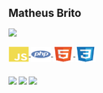 ## Matheus Brito  
 <div>
  <a href="https://github.com/matthew-sbrito">
  <img height="180em" src="https://github-readme-stats.vercel.app/api/top-langs/?username=matthew-sbrito&layout=compact&langs_count=16&theme=dark"/>
<div>
<div style="display: inline_block"><br>
   <img align="center" alt="Thew-Js" height="30" width="40" src="https://raw.githubusercontent.com/devicons/devicon/master/icons/javascript/javascript-plain.svg">
  <img align="center" alt="Thew-Php" height="30" width="40" src="https://raw.githubusercontent.com/devicons/devicon/master/icons/php/php-plain.svg">
  <img align="center" alt="Thew-HTML" height="30" width="40" src="https://raw.githubusercontent.com/devicons/devicon/master/icons/html5/html5-original.svg">
  <img align="center" alt="Thew-CSS" height="30" width="40" src="https://raw.githubusercontent.com/devicons/devicon/master/icons/css3/css3-original.svg">
</div> 
 
##
  <div>
  <a href = "mailto: matheusbr032@gmail.com"><img src="https://img.shields.io/badge/-Gmail-%23EA4335?style=for-the-badge&logo=gmail&logoColor=white" target="_blank"></a>
  <a href="https://www.linkedin.com/in/matheus-brito-a625b720a/" target="_blank"><img src="https://img.shields.io/badge/-LinkedIn-%230077B5?style=for-the-badge&logo=linkedin&logoColor=white" target="_blank"></a>
  <a href="https://www.instagram.com/matheus_brito__/" target="_blank"><img src="https://img.shields.io/badge/-Instagram-%23E4405F?style=for-the-badge&logo=instagram&logoColor=white" target="_blank"></a>
</div>
